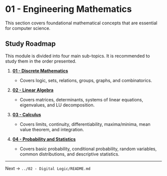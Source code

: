 # 01 - Engineering Mathematics

This section covers foundational mathematical concepts that are essential for computer science.

## Study Roadmap

This module is divided into four main sub-topics. It is recommended to study them in the order presented.

1.  **[01 - Discrete Mathematics](./01%20-%20Discrete%20Mathematics/README.md)**
    -   Covers logic, sets, relations, groups, graphs, and combinatorics.

2.  **[02 - Linear Algebra](./02%20-%20Linear%20Algebra/README.md)**
    -   Covers matrices, determinants, systems of linear equations, eigenvalues, and LU decomposition.

3.  **[03 - Calculus](./03%20-%20Calculus/README.md)**
    -   Covers limits, continuity, differentiability, maxima/minima, mean value theorem, and integration.

4.  **[04 - Probability and Statistics](./04%20-%20Probability%20and%20Statistics/README.md)**
    -   Covers basic probability, conditional probability, random variables, common distributions, and descriptive statistics.

---
Next → `../02 - Digital Logic/README.md`
